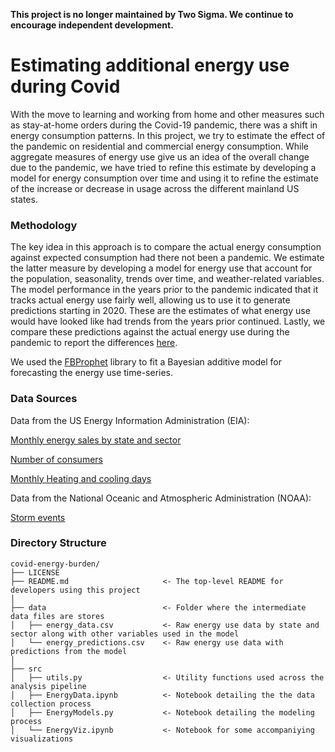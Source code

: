 **This project is no longer maintained by Two Sigma. We continue to encourage independent development.**

# Estimating additional energy use during Covid

With the move to learning and working from home and other measures such as stay-at-home orders during the Covid-19 pandemic, there was a shift in energy consumption patterns. In this project, we try to estimate the effect of the pandemic on residential and commercial energy consumption. While aggregate measures of energy use give us an idea of the overall change due to the pandemic, we have tried to refine this estimate by developing a model for energy consumption over time and using it to refine the estimate of the increase or decrease in usage across the different mainland US states. 

### Methodology

The key idea in this approach is to compare the actual energy consumption against expected consumption had there not been a pandemic. We estimate the latter measure by developing a model for energy use that account for the population, seasonality, trends over time, and weather-related variables. The model performance in the years prior to the pandemic indicated that it tracks actual energy use fairly well, allowing us to use it to generate predictions starting in 2020. These are the estimates of what energy use would have looked like had trends from the years prior continued. Lastly, we compare these predictions against the actual energy use during the pandemic to report the differences [here](data/energy_data_with_predictions_v2.csv). 

We used the [FBProphet](https://facebook.github.io/prophet/) library to fit a Bayesian additive model for forecasting the energy use time-series.

### Data Sources

Data from the US Energy Information Administration (EIA):

[Monthly energy sales by state and sector](https://www.eia.gov/opendata/qb.php?category=38)

[Number of consumers](https://www.eia.gov/opendata/qb.php?category=1718389)

[Monthly Heating and cooling days](https://www.eia.gov/opendata/qb.php?category=829723)

Data from the National Oceanic and Atmospheric Administration (NOAA):

[Storm events](https://www1.ncdc.noaa.gov/pub/data/swdi/stormevents/csvfiles/)


### Directory Structure

    covid-energy-burden/
    ├── LICENSE
    ├── README.md                     <- The top-level README for developers using this project
    │
    ├── data                          <- Folder where the intermediate data files are stores
    │   ├── energy_data.csv           <- Raw energy use data by state and sector along with other variables used in the model
    │   └── energy_predictions.csv    <- Raw energy use data with predictions from the model
    │
    ├── src
    │   ├── utils.py                  <- Utility functions used across the analysis pipeline
    │   ├── EnergyData.ipynb          <- Notebook detailing the the data collection process
    │   ├── EnergyModels.py           <- Notebook detailing the modeling process
    │   └── EnergyViz.ipynb           <- Notebook for some accompaniying visualizations
    
